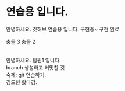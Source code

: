# 연습용 입니다.

안녕하세요.
깃허브 연습용 입니다.
구현중~ 
구현 완료

충돌 3
충돌 2

<br>
안녕하세요. 팀원1 입니다. <br>
branch 생성하고 커밋할 것

<br>
숙제: git 연습하기.

<br>
김도현 왔다감.
